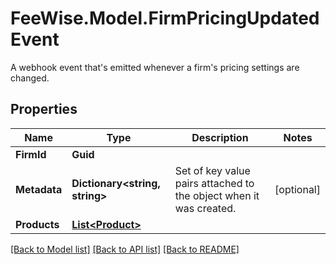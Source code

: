 # FeeWise.Model.FirmPricingUpdatedEvent
A webhook event that's emitted whenever a firm's pricing settings are changed.

## Properties

Name | Type | Description | Notes
------------ | ------------- | ------------- | -------------
**FirmId** | **Guid** |  | 
**Metadata** | **Dictionary&lt;string, string&gt;** | Set of key value pairs attached to the object when it was created. | [optional] 
**Products** | [**List&lt;Product&gt;**](Product.md) |  | 

[[Back to Model list]](../README.md#documentation-for-models) [[Back to API list]](../README.md#documentation-for-api-endpoints) [[Back to README]](../README.md)

